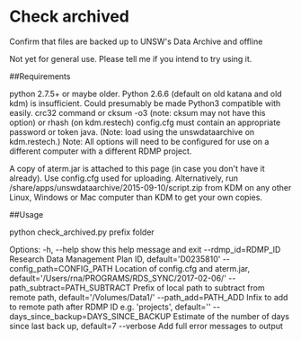 # Check archived
Confirm that files are backed up to UNSW's Data Archive and offline

Not yet for general use. Please tell me if you intend to try using it.

##Requirements

python 2.7.5+ or maybe older. Python 2.6.6 (default on old katana and old kdm) is insufficient. Could presumably be made Python3 compatible with easily.
crc32 command or cksum -o3 (note: cksum may not have this option) or rhash (on kdm.restech)
config.cfg must contain an appropriate password or token
java. (Note: load using the unswdataarchive on kdm.restech.)
Note: All options will need to be configured for use on a different computer with a different RDMP project. 

A copy of aterm.jar is attached to this page (in case you don't have it already). Use config.cfg used for uploading. Alternatively, run /share/apps/unswdataarchive/2015-09-10/script.zip from KDM on any other Linux, Windows or Mac computer than KDM to get your own copies.

##Usage 

python check_archived.py prefix folder

Options:
 -h, --help            show this help message and exit
 --rdmp_id=RDMP_ID     Research Data Management Plan ID, default='D0235810'
 --config_path=CONFIG_PATH
                       Location of config.cfg and aterm.jar,
                       default='/Users/rna/PROGRAMS/RDS_SYNC/2017-02-06/'
 --path_subtract=PATH_SUBTRACT
                       Prefix of local path to subtract from remote path,
                       default='/Volumes/Data1/'
 --path_add=PATH_ADD   Infix to add to remote path after RDMP ID e.g.
                       'projects', default=''
 --days_since_backup=DAYS_SINCE_BACKUP
                       Estimate of the number of days since last back up,
                       default=7
--verbose             Add full error messages to output
